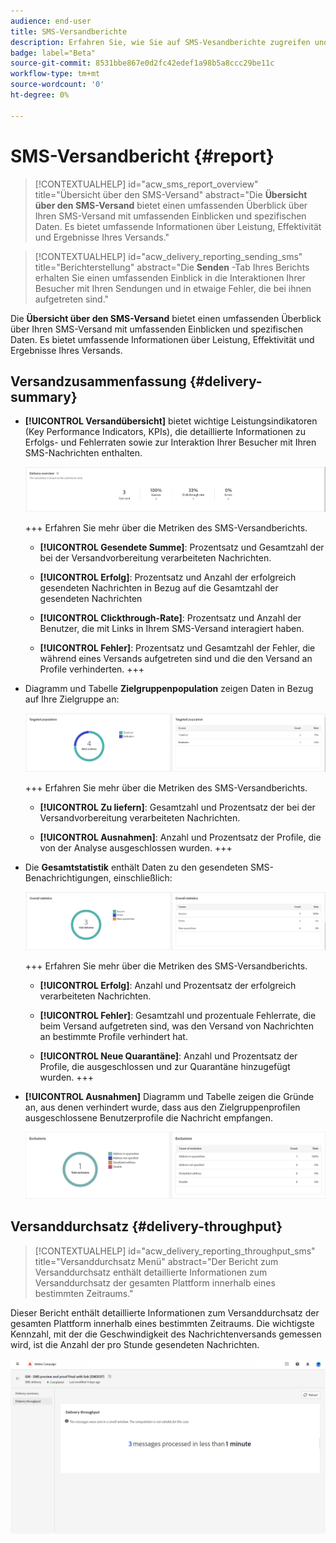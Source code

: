 ```yaml
---
audience: end-user
title: SMS-Versandberichte
description: Erfahren Sie, wie Sie auf SMS-Vesandberichte zugreifen und diese verwenden können
badge: label="Beta"
source-git-commit: 8531bbe867e0d2fc42edef1a98b5a8ccc29be11c
workflow-type: tm+mt
source-wordcount: '0'
ht-degree: 0%

---
```


# SMS-Versandbericht {#report}

>[!CONTEXTUALHELP]
>id="acw_sms_report_overview"
>title="Übersicht über den SMS-Versand"
>abstract="Die **Übersicht über den SMS-Versand** bietet einen umfassenden Überblick über Ihren SMS-Versand mit umfassenden Einblicken und spezifischen Daten. Es bietet umfassende Informationen über Leistung, Effektivität und Ergebnisse Ihres Versands."

>[!CONTEXTUALHELP]
>id="acw_delivery_reporting_sending_sms"
>title="Berichterstellung"
>abstract="Die **Senden** -Tab Ihres Berichts erhalten Sie einen umfassenden Einblick in die Interaktionen Ihrer Besucher mit Ihren Sendungen und in etwaige Fehler, die bei ihnen aufgetreten sind."

Die **Übersicht über den SMS-Versand** bietet einen umfassenden Überblick über Ihren SMS-Versand mit umfassenden Einblicken und spezifischen Daten. Es bietet umfassende Informationen über Leistung, Effektivität und Ergebnisse Ihres Versands.

## Versandzusammenfassung {#delivery-summary}

* **[!UICONTROL Versandübersicht]** bietet wichtige Leistungsindikatoren (Key Performance Indicators, KPIs), die detaillierte Informationen zu Erfolgs- und Fehlerraten sowie zur Interaktion Ihrer Besucher mit Ihren SMS-Nachrichten enthalten.

  ![](assets/reporting_sms_3.png)

  +++ Erfahren Sie mehr über die Metriken des SMS-Versandberichts.

   * **[!UICONTROL Gesendete Summe]**: Prozentsatz und Gesamtzahl der bei der Versandvorbereitung verarbeiteten Nachrichten.

   * **[!UICONTROL Erfolg]**: Prozentsatz und Anzahl der erfolgreich gesendeten Nachrichten in Bezug auf die Gesamtzahl der gesendeten Nachrichten

   * **[!UICONTROL Clickthrough-Rate]**: Prozentsatz und Anzahl der Benutzer, die mit Links in Ihrem SMS-Versand interagiert haben.

   * **[!UICONTROL Fehler]**: Prozentsatz und Gesamtzahl der Fehler, die während eines Versands aufgetreten sind und die den Versand an Profile verhinderten.
+++

* Diagramm und Tabelle **Zielgruppenpopulation** zeigen Daten in Bezug auf Ihre Zielgruppe an:

  ![](assets/reporting_sms_4.png)

  +++ Erfahren Sie mehr über die Metriken des SMS-Versandberichts.

   * **[!UICONTROL Zu liefern]**: Gesamtzahl und Prozentsatz der bei der Versandvorbereitung verarbeiteten Nachrichten.

   * **[!UICONTROL Ausnahmen]**: Anzahl und Prozentsatz der Profile, die von der Analyse ausgeschlossen wurden.
+++


* Die **Gesamtstatistik** enthält Daten zu den gesendeten SMS-Benachrichtigungen, einschließlich:

  ![](assets/reporting_sms_5.png)

  +++ Erfahren Sie mehr über die Metriken des SMS-Versandberichts.

   * **[!UICONTROL Erfolg]**: Anzahl und Prozentsatz der erfolgreich verarbeiteten Nachrichten.

   * **[!UICONTROL Fehler]**: Gesamtzahl und prozentuale Fehlerrate, die beim Versand aufgetreten sind, was den Versand von Nachrichten an bestimmte Profile verhindert hat.

   * **[!UICONTROL Neue Quarantäne]**: Anzahl und Prozentsatz der Profile, die ausgeschlossen und zur Quarantäne hinzugefügt wurden.
+++

* **[!UICONTROL Ausnahmen]** Diagramm und Tabelle zeigen die Gründe an, aus denen verhindert wurde, dass aus den Zielgruppenprofilen ausgeschlossene Benutzerprofile die Nachricht empfangen.

  ![](assets/reporting_sms_6.png)

## Versanddurchsatz {#delivery-throughput}

>[!CONTEXTUALHELP]
>id="acw_delivery_reporting_throughput_sms"
>title="Versanddurchsatz Menü"
>abstract="Der Bericht zum Versanddurchsatz enthält detaillierte Informationen zum Versanddurchsatz der gesamten Plattform innerhalb eines bestimmten Zeitraums."

Dieser Bericht enthält detaillierte Informationen zum Versanddurchsatz der gesamten Plattform innerhalb eines bestimmten Zeitraums. Die wichtigste Kennzahl, mit der die Geschwindigkeit des Nachrichtenversands gemessen wird, ist die Anzahl der pro Stunde gesendeten Nachrichten.

![](assets/reporting_sms_2.png)

